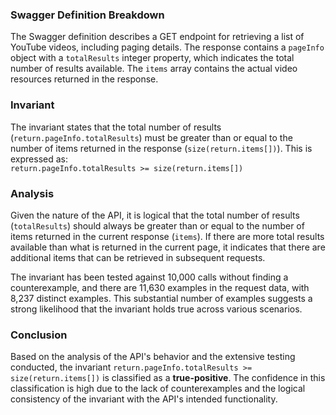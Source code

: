 ### Swagger Definition Breakdown
The Swagger definition describes a GET endpoint for retrieving a list of YouTube videos, including paging details. The response contains a `pageInfo` object with a `totalResults` integer property, which indicates the total number of results available. The `items` array contains the actual video resources returned in the response.

### Invariant
The invariant states that the total number of results (`return.pageInfo.totalResults`) must be greater than or equal to the number of items returned in the response (`size(return.items[])`). This is expressed as:  
`return.pageInfo.totalResults >= size(return.items[])`

### Analysis
Given the nature of the API, it is logical that the total number of results (`totalResults`) should always be greater than or equal to the number of items returned in the current response (`items`). If there are more total results available than what is returned in the current page, it indicates that there are additional items that can be retrieved in subsequent requests. 

The invariant has been tested against 10,000 calls without finding a counterexample, and there are 11,630 examples in the request data, with 8,237 distinct examples. This substantial number of examples suggests a strong likelihood that the invariant holds true across various scenarios.

### Conclusion
Based on the analysis of the API's behavior and the extensive testing conducted, the invariant `return.pageInfo.totalResults >= size(return.items[])` is classified as a **true-positive**. The confidence in this classification is high due to the lack of counterexamples and the logical consistency of the invariant with the API's intended functionality.
